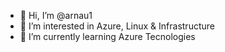 - 👋 Hi, I’m @arnau1
- 👀 I’m interested in Azure, Linux & Infrastructure
- 🌱 I’m currently learning Azure Tecnologies

<!---
arnau1/arnau1 is a ✨ special ✨ repository because its `README.md` (this file) appears on your GitHub profile.
You can click the Preview link to take a look at your changes.
--->
